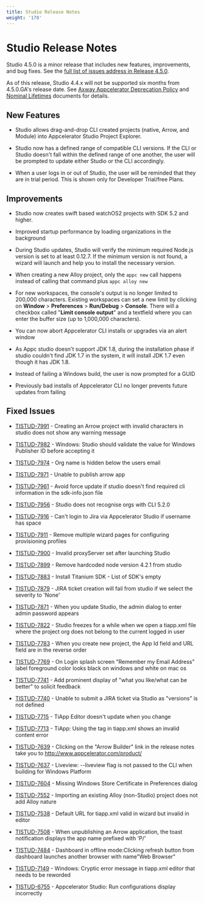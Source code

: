 ```yaml
---
title: Studio Release Notes
weight: '170'
---
```


# Studio Release Notes

Studio 4.5.0 is a minor release that includes new features, improvements, and bug fixes. See the [full list of issues address in Release 4.5.0](https://jira.appcelerator.org/browse/TISTUD-7991?filter=17280).

As of this release, Studio 4.4.x will not be supported six months from 4.5.0.GA's release date. See [Axway Appcelerator Deprecation Policy](/guide/AMPLIFY_Appcelerator_Services_Overview/Axway_Appcelerator_Deprecation_Policy/) and [Nominal Lifetimes](/guide/AMPLIFY_Appcelerator_Services_Overview/Axway_Appcelerator_Product_Lifecycle/#nominal-lifetimes) documents for details.

## New Features

* Studio allows drag-and-drop CLI created projects (native, Arrow, and Module) into Appcelerator Studio Project Explorer.

* Studio now has a defined range of compatible CLI versions. If the CLI or Studio doesn't fall within the defined range of one another, the user will be prompted to update either Studio or the CLI accordingly.

* When a user logs in or out of Studio, the user will be reminded that they are in trial period. This is shown only for Developer Trial/free Plans.

## Improvements

* Studio now creates swift based watchOS2 projects with SDK 5.2 and higher.

* Improved startup performance by loading organizations in the background

* During Studio updates, Studio will verify the minimum required Node.js version is set to at least 0.12.7. If the minimum version is not found, a wizard will launch and help you to install the necessary version.

* When creating a new Alloy project, only the `appc new` call happens instead of calling that command plus `appc alloy new`

* For new workspaces, the console's output is no longer limited to 200,000 characters. Existing workspaces can set a new limit by clicking on **Window** > **Preferences** > **Run/Debug** > **Console**. There will a checkbox called "**Limit console output**" and a textfield where you can enter the buffer size (up to 1,000,000 characters).

* You can now abort Appcelerator CLI installs or upgrades via an alert window

* As Appc studio doesn't support JDK 1.8, during the installation phase if studio couldn't find JDK 1.7 in the system, it will install JDK 1.7 even though it has JDK 1.8.

* Instead of failing a Windows build, the user is now prompted for a GUID

* Previously bad installs of Appcelerator CLI no longer prevents future updates from failing

## Fixed Issues

* [TISTUD-7991](https://jira.appcelerator.org/browse/TISTUD-7991) - Creating an Arrow project with invalid characters in studio does not show any warning message

* [TISTUD-7982](https://jira.appcelerator.org/browse/TISTUD-7982) - Windows: Studio should validate the value for Windows Publisher ID before accepting it

* [TISTUD-7974](https://jira.appcelerator.org/browse/TISTUD-7974) - Org name is hidden below the users email

* [TISTUD-7971](https://jira.appcelerator.org/browse/TISTUD-7971) - Unable to publish arrow app

* [TISTUD-7961](https://jira.appcelerator.org/browse/TISTUD-7961) - Avoid force update if studio doesn't find required cli information in the sdk-info.json file

* [TISTUD-7956](https://jira.appcelerator.org/browse/TISTUD-7956) - Studio does not recognise orgs with CLI 5.2.0

* [TISTUD-7916](https://jira.appcelerator.org/browse/TISTUD-7916) - Can't login to Jira via Appcelerator Studio if username has space

* [TISTUD-7911](https://jira.appcelerator.org/browse/TISTUD-7911) - Remove multiple wizard pages for configuring provisioning profiles

* [TISTUD-7900](https://jira.appcelerator.org/browse/TISTUD-7900) - Invalid proxyServer set after launching Studio

* [TISTUD-7899](https://jira.appcelerator.org/browse/TISTUD-7899) - Remove hardcoded node version 4.2.1 from studio

* [TISTUD-7883](https://jira.appcelerator.org/browse/TISTUD-7883) - Install Titanium SDK - List of SDK's empty

* [TISTUD-7879](https://jira.appcelerator.org/browse/TISTUD-7879) - JIRA ticket creation will fail from studio if we select the severity to 'None'

* [TISTUD-7871](https://jira.appcelerator.org/browse/TISTUD-7871) - When you update Studio, the admin dialog to enter admin password appears

* [TISTUD-7822](https://jira.appcelerator.org/browse/TISTUD-7822) - Studio freezes for a while when we open a tiapp.xml file where the project org does not belong to the current logged in user

* [TISTUD-7783](https://jira.appcelerator.org/browse/TISTUD-7783) - When you create new project, the App Id field and URL field are in the reverse order

* [TISTUD-7769](https://jira.appcelerator.org/browse/TISTUD-7769) - On Login splash screen "Remember my Email Address" label foreground color looks black on windows and white on mac os

* [TISTUD-7741](https://jira.appcelerator.org/browse/TISTUD-7741) - Add prominent display of "what you like/what can be better" to solicit feedback

* [TISTUD-7740](https://jira.appcelerator.org/browse/TISTUD-7740) - Unable to submit a JIRA ticket via Studio as "versions" is not defined

* [TISTUD-7715](https://jira.appcelerator.org/browse/TISTUD-7715) - TiApp Editor doesn't update when you change <extensions>

* [TISTUD-7713](https://jira.appcelerator.org/browse/TISTUD-7713) - TiApp: Using the <windows> tag in tiapp.xml shows an invalid content error

* [TISTUD-7639](https://jira.appcelerator.org/browse/TISTUD-7639) - Clicking on the "Arrow Builder" link in the release notes take you to http://www.appcelerator.com/product/

* [TISTUD-7637](https://jira.appcelerator.org/browse/TISTUD-7637) - Liveview: --liveview flag is not passed to the CLI when building for Windows Platform

* [TISTUD-7604](https://jira.appcelerator.org/browse/TISTUD-7604) - Missing Windows Store Certificate in Preferences dialog

* [TISTUD-7552](https://jira.appcelerator.org/browse/TISTUD-7552) - Importing an existing Alloy (non-Studio) project does not add Alloy nature

* [TISTUD-7538](https://jira.appcelerator.org/browse/TISTUD-7538) - Default URL for tiapp.xml valid in wizard but invalid in editor

* [TISTUD-7508](https://jira.appcelerator.org/browse/TISTUD-7508) - When unpublishing an Arrow application, the toast notification displays the app name prefixed with 'P/'

* [TISTUD-7484](https://jira.appcelerator.org/browse/TISTUD-7484) - Dashboard in offline mode:Clicking refresh button from dashboard launches another browser with name"Web Browser"

* [TISTUD-7149](https://jira.appcelerator.org/browse/TISTUD-7149) - Windows: Cryptic error message in tiapp.xml editor that needs to be reworded

* [TISTUD-6755](https://jira.appcelerator.org/browse/TISTUD-6755) - Appcelerator Studio: Run configurations display incorrectly
